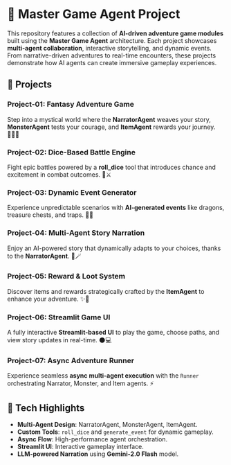 # 🧠 Master Game Agent Project

This repository features a collection of **AI-driven adventure game modules** built using the **Master Game Agent** architecture.
Each project showcases **multi-agent collaboration**, interactive storytelling, and dynamic events. 
From narrative-driven adventures to real-time encounters, these projects demonstrate how AI agents can create immersive gameplay experiences.


## 📜 Projects

### **Project-01: Fantasy Adventure Game**   
Step into a mystical world where the **NarratorAgent** weaves your story, **MonsterAgent** tests your courage, and **ItemAgent** rewards your journey. 🧙‍♂️✨  


### **Project-02: Dice-Based Battle Engine**   
Fight epic battles powered by a **roll_dice** tool that introduces chance and excitement in combat outcomes. 🎲⚔️  


### **Project-03: Dynamic Event Generator**   
Experience unpredictable scenarios with **AI-generated events** like dragons, treasure chests, and traps. 🐉💎  


### **Project-04: Multi-Agent Story Narration**   
Enjoy an AI-powered story that dynamically adapts to your choices, thanks to the **NarratorAgent**. 📖🪄  


### **Project-05: Reward & Loot System**   
Discover items and rewards strategically crafted by the **ItemAgent** to enhance your adventure. ✨🎁  


### **Project-06: Streamlit Game UI**   
A fully interactive **Streamlit-based UI** to play the game, choose paths, and view story updates in real-time. 🌑💻  


### **Project-07: Async Adventure Runner**    
Experience seamless **async multi-agent execution** with the `Runner` orchestrating Narrator, Monster, and Item agents. ⚡  


## 🚀 Tech Highlights
- **Multi-Agent Design**: NarratorAgent, MonsterAgent, ItemAgent.  
- **Custom Tools**: `roll_dice` and `generate_event` for dynamic gameplay.  
- **Async Flow**: High-performance agent orchestration.  
- **Streamlit UI**: Interactive gameplay interface.  
- **LLM-powered Narration** using **Gemini-2.0 Flash** model.
